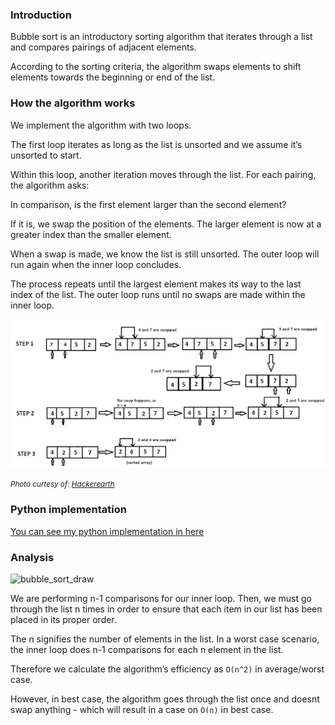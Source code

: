 
### Introduction
Bubble sort is an introductory sorting algorithm that iterates through a list and compares pairings of adjacent elements.

According to the sorting criteria, the algorithm swaps elements to shift elements towards the beginning or end of the list.

### How the algorithm works
We implement the algorithm with two loops.

The first loop iterates as long as the list is unsorted and we assume it’s unsorted to start.

Within this loop, another iteration moves through the list. For each pairing, the algorithm asks:

In comparison, is the first element larger than the second element?

If it is, we swap the position of the elements. The larger element is now at a greater index than the smaller element.

When a swap is made, we know the list is still unsorted. The outer loop will run again when the inner loop concludes.

The process repeats until the largest element makes its way to the last index of the list. The outer loop runs until no swaps are made within the inner loop.

![bubble_sort](bubble_sort1.png)

<small>_Photo curtesy of: [Hackerearth](https://www.hackerearth.com/practice/algorithms/sorting/merge-sort/tutorial/)_</small>

### Python implementation
[You can see my python implementation in here](./bubble_sort.py)
### Analysis
![bubble_sort_draw](./bubble_sort_draw.png)

We are performing n-1 comparisons for our inner loop. Then, we must go through the list n times in order to ensure that each item in our list has been placed in its proper order.

The n signifies the number of elements in the list. In a worst case scenario, the inner loop does n-1 comparisons for each n element in the list.

Therefore we calculate the algorithm’s efficiency as `O(n^2)` in average/worst case.

However, in best case, the algorithm goes through the list once and doesnt swap anything - which will result in a case on `O(n)` in best case.